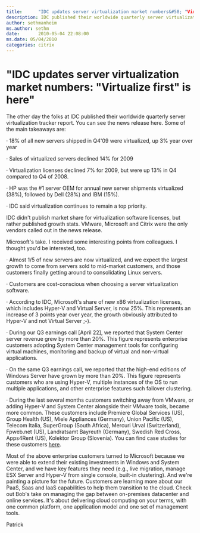 ```yaml
---
title:      "IDC updates server virtualization market numbers&#58; "Virtualize first" is here"
description: IDC published their worldwide quarterly server virtualization tracker report, a news release, where VMware, Microsoft and Citrix were the only vendors called out.
author: sethmanheim
ms.author: sethm
date:       2010-05-04 22:08:00
ms.date: 05/04/2010
categories: citrix
---
```

# "IDC updates server virtualization market numbers&#58; "Virtualize first" is here"

The other day the folks at IDC published their worldwide quarterly server virtualization tracker report. You can see the news release here. Some of the main takeaways are:

· 18% of all new servers shipped in Q4'09 were virtualized, up 3% year over year

· Sales of virtualized servers declined 14% for 2009

· Virtualization licenses declined 7% for 2009, but were up 13% in Q4 compared to Q4 of 2008.

· HP was the #1 server OEM for annual new server shipments virtualized (38%), followed by Dell (28%) and IBM (15%).

· IDC said virtualization continues to remain a top priority.

IDC didn't publish market share for virtualization software licenses, but rather published growth stats. VMware, Microsoft and Citrix were the only vendors called out in the news release.  

Microsoft's take. I received some interesting points from colleagues. I thought you'd be interested, too.

· Almost 1/5 of new servers are now virtualized, and we expect the largest growth to come from servers sold to mid-market customers, and those customers finally getting around to consolidating Linux servers.

· Customers are cost-conscious when choosing a server virtualization software.

· According to IDC, Microsoft's share of new x86 virtualization licenses, which includes Hyper-V and Virtual Server, is now 25%. This represents an increase of 3 points year over year, the growth obviously attributed to Hyper-V and not Virtual Server ;-).

· During our Q3 earnings call [April 22], we reported that System Center server revenue grew by more than 20%. This figure represents enterprise customers adopting System Center management tools for configuring virtual machines, monitoring and backup of virtual and non-virtual applications.

· On the same Q3 earnings call, we reported that the high-end editions of Windows Server have grown by more than 20%. This figure represents customers who are using Hyper-V, multiple instances of the OS to run multiple applications, and other enterprise features such failover clustering.  

· During the last several months customers switching away from VMware, or adding Hyper-V and System Center alongside their VMware tools, became more common. These customers include Premiere Global Services (US), Group Health (US), Miele Appliances (Germany), Union Pacific (US), Telecom Italia, SuperGroup (South Africa), Mercuri Urval (Switzerland), Fpweb.net (US), Landratsamt Bayreuth (Germany), Swedish Red Cross, Apps4Rent (US), Kolektor Group (Slovenia). You can find case studies for these customers [here](https://www.microsoft.com/casestudies/).  

Most of the above enterprise customers turned to Microsoft because we were able to extend their existing investments in Windows and System Center, and we have key features they need (e.g., live migration, manage ESX Server and Hyper-V from single console, built-in clustering). And we're painting a picture for the future. Customers are learning more about our PaaS, Saas and IaaS capabilities to help them transition to the cloud. Check out Bob's take on managing the gap between on-premises datacenter and online services. It's about delivering cloud computing on your terms, with one common platform, one application model and one set of management tools.

Patrick
